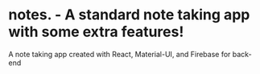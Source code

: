 # notes. - A standard note taking app with some extra features!

A note taking app created with React, Material-UI, and Firebase for back-end
